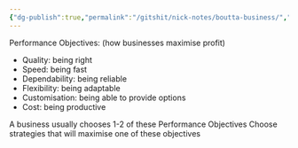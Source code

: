 ```yaml
---
{"dg-publish":true,"permalink":"/gitshit/nick-notes/boutta-business/","tags":["business"]}
---
```


Performance Objectives: (how businesses maximise profit)
- Quality: being right
- Speed: being fast
- Dependability: being reliable
- Flexibility: being adaptable
- Customisation: being able to provide options
- Cost: being productive

A business usually chooses 1-2 of these Performance Objectives
Choose strategies that will maximise one of these objectives

